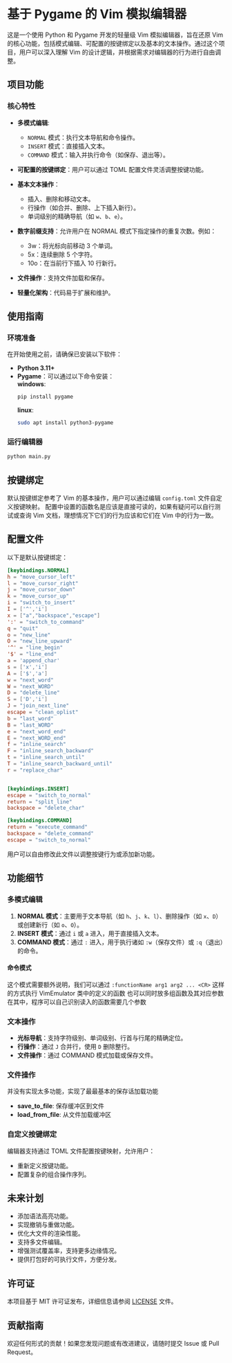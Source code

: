 # 基于 Pygame 的 Vim 模拟编辑器

这是一个使用 Python 和 Pygame 开发的轻量级 Vim 模拟编辑器，旨在还原 Vim 的核心功能，包括模式编辑、可配置的按键绑定以及基本的文本操作。通过这个项目，用户可以深入理解 Vim 的设计逻辑，并根据需求对编辑器的行为进行自由调整。

## 项目功能

### 核心特性

- **多模式编辑**:
  - `NORMAL` 模式：执行文本导航和命令操作。
  - `INSERT` 模式：直接插入文本。
  - `COMMAND` 模式：输入并执行命令（如保存、退出等）。
	<!-- - `VISUAL` 模式：只做了最基本的高亮，还处于开发状态 -->
	<!-- TODO: 还有很重要的 `SEARCH` 模式没有实现 -->

- **可配置的按键绑定**：用户可以通过 TOML 配置文件灵活调整按键功能。

- **基本文本操作**：
  - 插入、删除和移动文本。
  - 行操作（如合并、删除、上下插入新行）。
  - 单词级别的精确导航（如 `w`、`b`、`e`）。

- **数字前缀支持**：允许用户在 NORMAL 模式下指定操作的重复次数。例如：
  - 3w：将光标向前移动 3 个单词。
  - 5x：连续删除 5 个字符。
  - 10o：在当前行下插入 10 行新行。

- **文件操作**：支持文件加载和保存。

- **轻量化架构**：代码易于扩展和维护。

## 使用指南

### 环境准备

在开始使用之前，请确保已安装以下软件：

- **Python 3.11+**
- **Pygame**：可以通过以下命令安装：  
  **windows**:
  ```bash
  pip install pygame
  ```
  **linux**:
  ```bash
  sudo apt install python3-pygame
  ```

<!-- TODO: 上传到 github 上 -->
<!-- ### 获取项目代码 -->
<!---->
<!-- ```bash -->
<!-- git clone https://github.com/0WD0/vim-emulator.git -->
<!-- cd vim-emulator -->
<!-- ``` -->

### 运行编辑器

```bash
python main.py
```

## 按键绑定

默认按键绑定参考了 Vim 的基本操作，用户可以通过编辑 `config.toml` 文件自定义按键映射。
配置中设置的函数名是应该是直接可读的，如果有疑问可以自行测试或查询 Vim 文档，理想情况下它们的行为应该和它们在 Vim 中的行为一致。

## 配置文件

以下是默认按键绑定：

```toml
[keybindings.NORMAL]
h = "move_cursor_left"
l = "move_cursor_right"
j = "move_cursor_down"
k = "move_cursor_up"
i = "switch_to_insert"
I = ['^','i']
x = ["a","backspace","escape"]
':' = "switch_to_command"
q = "quit"
o = "new_line"
O = "new_line_upward"
'^' = "line_begin"
'$' = "line_end"
a = 'append_char'
s = ['x','i']
A = ['$','a']
w = "next_word"
W = "next_WORD"
D = "delete_line"
S = ['D','i']
J = "join_next_line"
escape = "clean_oplist"
b = "last_word"
B = "last_WORD"
e = "next_word_end"
E = "next_WORD_end"
f = "inline_search"
F = "inline_search_backward"
t = "inline_search_until"
T = "inline_search_backward_until"
r = "replace_char"


[keybindings.INSERT]
escape = "switch_to_normal"
return = "split_line"
backspace = "delete_char"

[keybindings.COMMAND]
return = "execute_command"
backspace = "delete_command"
escape = "switch_to_normal"
```

用户可以自由修改此文件以调整按键行为或添加新功能。


## 功能细节

### 多模式编辑

1. **NORMAL 模式**：主要用于文本导航（如 `h`、`j`、`k`、`l`）、删除操作（如 `x`、`D`）或创建新行（如 `o`、`O`）。
2. **INSERT 模式**：通过 `i` 或 `a` 进入，用于直接插入文本。
3. **COMMAND 模式**：通过 `:` 进入，用于执行诸如 `:w`（保存文件）或 `:q`（退出）的命令。

#### 命令模式
这个模式需要额外说明，我们可以通过 `:functionName arg1 arg2 ... <CR>` 这样的方式执行 VimEmulator 类中的定义的函数
也可以同时放多组函数及其对应参数在其中，程序可以自己识别读入的函数需要几个参数

### 文本操作

- **光标导航**：支持字符级别、单词级别、行首与行尾的精确定位。
- **行操作**：通过 `J` 合并行，使用 `D` 删除整行。
- **文件操作**：通过 COMMAND 模式加载或保存文件。

### 文件操作

并没有实现太多功能，实现了最最基本的保存话加载功能

- **save_to_file**: 保存缓冲区到文件
- **load_from_file**: 从文件加载缓冲区

### 自定义按键绑定

编辑器支持通过 TOML 文件配置按键映射，允许用户：
- 重新定义按键功能。
- 配置复杂的组合操作序列。


## 未来计划

- 添加语法高亮功能。
- 实现撤销与重做功能。
- 优化大文件的渲染性能。
- 支持多文件编辑。
- 增强测试覆盖率，支持更多边缘情况。
- 提供打包好的可执行文件，方便分发。


## 许可证

本项目基于 MIT 许可证发布，详细信息请参阅 [LICENSE](LICENSE) 文件。

## 贡献指南

欢迎任何形式的贡献！如果您发现问题或有改进建议，请随时提交 Issue 或 Pull Request。
